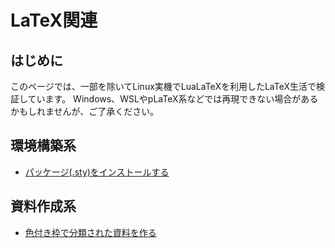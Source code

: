 # LaTeX関連

## はじめに

このページでは、一部を除いてLinux実機でLuaLaTeXを利用したLaTeX生活で検証しています。
Windows、WSLやpLaTeX系などでは再現できない場合があるかもしれませんが、ご了承ください。

## 環境構築系

 - [パッケージ(.sty)をインストールする](/latex/styinst/)

## 資料作成系

 - [色付き枠で分類された資料を作る](/latex/tcolorbox/)